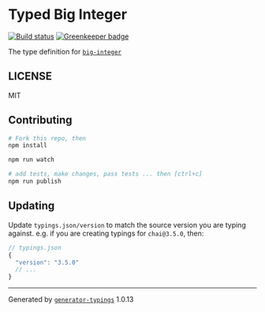 # Typed Big Integer

[![Build status](https://travis-ci.org/types/npm-big-integer.svg?branch=master)](https://travis-ci.org/types/npm-big-integer)
[![Greenkeeper badge](https://badges.greenkeeper.io/types/npm-big-integer.svg)](https://greenkeeper.io/)

The type definition for [`big-integer`](https://github.com/peterolson/BigInteger.js)

## LICENSE

MIT

## Contributing

```sh
# Fork this repo, then
npm install

npm run watch

# add tests, make changes, pass tests ... then [ctrl+c]
npm run publish
```

## Updating

Update `typings.json/version` to match the source version you are typing against.
e.g. if you are creating typings for `chai@3.5.0`, then:

```js
// typings.json
{
  "version": "3.5.0"
  // ...
}
```

----

Generated by [`generator-typings`](https://github.com/typings/generator-typings) 1.0.13
